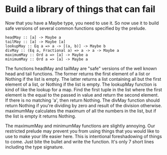 # Build a library of things that can fail

Now that you have a Maybe type, you need to use it.  So now use it to build
safe versions of several common functions specified by the prelude.

    headMay :: [a] -> Maybe a
    tailMay :: [a] -> Maybe [a]
    lookupMay :: Eq a => a -> [(a, b)] -> Maybe b
    divMay :: (Eq a, Fractional a) => a -> a -> Maybe a
    maximumMay :: Ord a => [a] -> Maybe a
    minimumMay :: Ord a => [a] -> Maybe a

The functions headMay and tailMay are "safe" versions of the well known head
and tail functions.  The former returns the first element of a list or Nothing
if the list is empty.  The latter returns a list containing all but the first
element of a list, or Nothing if the list is empty.  The lookupMay function
is kind of like the lookup for a map.  Find the first tuple in the list
where the first element is the equal to the passed in value and return the
second element.  If there is no matching 'a', then return Nothing.  The
divMay function should return Nothing if you're dividing by zero and result
of the division otherwise.  maximumMay calculates the maximum of all the
numbers in the list, but if the list is empty it returns Nothing.

The maximumMay and minimumMay functions are slightly annoying.  Our restricted
prelude may prevent you from using things that you would like to use to make
your life easier here.  This is intentional foreshadowing of things to come.
Just bite the bullet and write the function.  It's only 7 short lines
including the type signature.

